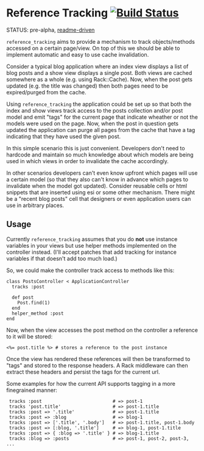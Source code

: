 # Reference Tracking [![Build Status](https://secure.travis-ci.org/svenfuchs/reference_tracking.png?branch=master)](http://travis-ci.org/svenfuchs/reference_tracking)

STATUS: pre-alpha, [readme-driven](http://tom.preston-werner.com/2010/08/23/readme-driven-development.html)

`reference_tracking` aims to provide a mechanism to track objects/methods accessed on a certain page/view. On top of this we should be able to implement automatic and easy to use cache invalidation.

Consider a typical blog application where an index view displays a list of blog posts and a show view displays a single post. Both views are cached somewhere as a whole (e.g. using Rack::Cache). Now, when the post gets updated (e.g. the title was changed) then both pages need to be expired/purged from the cache.

Using `reference_tracking` the application could be set up so that both the index and show views track access to the posts collection and/or post model and emit "tags" for the current page that indicate wheather or not the models were used on the page. Now, when the post in question gets updated the application can purge all pages from the cache that have a tag indicating that they have used the given post.

In this simple scenario this is just convenient. Developers don't need to hardcode and maintain so much knowledge about which models are being used in which views in order to invalidate the cache accordingly.

In other scenarios developers can't even know upfront which pages will use a certain model (so that they also can't know in advance which pages to invalidate when the model got updated). Consider reusable cells or html snippets that are inserted using esi or some other mechanism. There might be a "recent blog posts" cell that designers or even application users can use in arbitrary places.

## Usage

Currently `reference_tracking` assumes that you do **not** use instance variables in your views but use helper methods implemented on the controller instead. (I'll accept patches that add tracking for instance variables if that doesn't add too much load.)

So, we could make the controller track access to methods like this:

    class PostsController < ApplicationController
      tracks :post

      def post
        Post.find(1)
      end
      helper_method :post
    end

Now, when the view accesses the post method on the controller a reference to it will be stored:

    <%= post.title %> # stores a reference to the post instance

Once the view has rendered these references will then be transformed to "tags" and stored to the response headers. A Rack middleware can then extract these headers and persist the tags for the current url.

Some examples for how the current API supports tagging in a more finegrained manner:

     tracks :post                          # => post-1
     tracks 'post.title'                   # => post-1.title
     tracks :post => '.title'              # => post-1.title
     tracks :post => :blog                 # => blog-1
     tracks :post => ['.title', '.body']   # => post-1.title, post-1.body
     tracks :post => [:blog, '.title']     # => blog-1, post-1.title
     tracks :post => { :blog => '.title' } # => blog-1.title
     tracks :blog => :posts                # => post-1, post-2, post-3, ...

